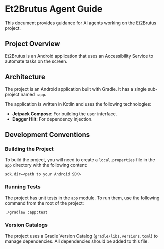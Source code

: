 # Et2Brutus Agent Guide

This document provides guidance for AI agents working on the Et2Brutus project.

## Project Overview

Et2Brutus is an Android application that uses an Accessibility Service to automate tasks on the screen.

## Architecture

The project is an Android application built with Gradle. It has a single sub-project named `:app`.

The application is written in Kotlin and uses the following technologies:

-   **Jetpack Compose**: For building the user interface.
-   **Dagger Hilt**: For dependency injection.

## Development Conventions

### Building the Project

To build the project, you will need to create a `local.properties` file in the `app` directory with the following content:

```
sdk.dir=<path to your Android SDK>
```

### Running Tests

The project has unit tests in the `app` module. To run them, use the following command from the root of the project:

```bash
./gradlew :app:test
```

### Version Catalogs

The project uses a Gradle Version Catalog (`gradle/libs.versions.toml`) to manage dependencies. All dependencies should be added to this file.
